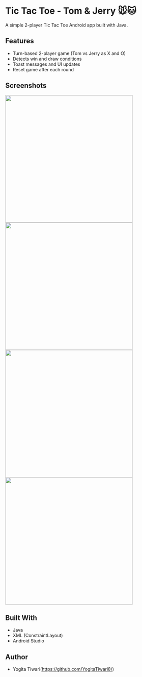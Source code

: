 # Tic Tac Toe - Tom & Jerry 🐭🐱

A simple 2-player Tic Tac Toe Android app built with Java.

## Features
- Turn-based 2-player game (Tom vs Jerry as X and O)
- Detects win and draw conditions
- Toast messages and UI updates
- Reset game after each round

## Screenshots
<img src="https://github.com/user-attachments/assets/afde8236-deb5-471f-ac1d-abbac4340e33" width="400"/>
<img src="https://github.com/user-attachments/assets/60466c0e-c87a-4508-89d5-5658b49fe1b5" width="400"/>
<img src="https://github.com/user-attachments/assets/09bd2abe-6aa9-4e19-9b88-44954b644960" width="400"/>
<img src="https://github.com/user-attachments/assets/9c67e16e-146f-4416-b660-3a845c5c5095" width="400"/>

## Built With
- Java
- XML (ConstraintLayout)
- Android Studio

## Author
- Yogita Tiwari(https://github.com/YogitaTiwari8/)


